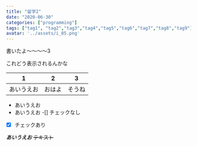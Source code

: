 ```yaml
---
title: "留学2"
date: "2020-06-30"
categories: ["programming"]
tags: ["tag1", "tag2","tag3","tag4","tag5","tag6","tag7","tag8","tag9"]
avatar: '../assets/i_05.png'
---
```


書いたよ〜〜〜〜3

これどう表示されるんかな

|1|2|3|
|-|-|-|
|あいうえお|おはよ|そうね|

*   あいうえお
*   あいうえお
-[] チェックなし
-[x]    チェックあり 

***あいうえお***
~~テキスト~~